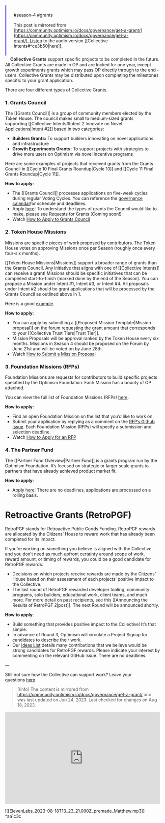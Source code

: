 <span class='notvisible' style="border: 1px solid var(--background-modifier-border); padding: 24px; display: flex; flex-flow: column; border-radius: 4px 8px 8px 4px; border-left: 4px solid #8b6cef; gap: 16px"><span>#season-4 #grants</span><span>This post is mirrored from [https://community.optimism.io/docs/governance/get-a-grant/](https://community.optimism.io/docs/governance/get-a-grant/). Listen to the audio version [[Collective Intents#^ce3b50|here]].</span></span>
ㅤ
**Collective Grants** support specific projects to be completed in the future. All Collective Grants are made in OP and are locked for one year, except growth experiments grants which may pass OP directly through to the end -users. Collective Grants may be distributed upon completing the milestones specific to your grant application.

There are four different types of Collective Grants.
### 1. Grants Council

The [[Grants Council]] is a group of community members elected by the Token House. The council makes small to medium-sized grants supporting [[Collective Intents#Intent 2 Innovate on Novel Applications|Intent #2]] based in two categories:

- **Builders Grants:** To support builders innovating on novel applications and infrastructure
- **Growth Experiments Grants:** To support projects with strategies to drive more users on Optimism via novel incentive programs

Here are some examples of projects that received grants from the Grants Council in [[Cycle 10 Final Grants Roundup|Cycle 10]] and [[Cycle 11 Final Grants Roundup|Cycle 11]].

**How to apply:**

- The [[Grants Council]] processes applications on five-week cycles during regular Voting Cycles. You can reference the [governance calendar](https://calendar.google.com/calendar/u/0/r?cid=Y19mbm10Z3VoNm5vbzZxZ2JuaTJncGVyaWQ0a0Bncm91cC5jYWxlbmRhci5nb29nbGUuY29t)for schedule and deadlines.
- Apply [here](https://app.charmverse.io/op-grants/page-701220845245208)! To understand the types of grants the Council would like to make, please see Requests for Grants (Coming soon!)
- Watch [How to Apply to Grants Council](https://www.loom.com/share/e128bd6cca844fa7ae47a91510d37bda)

### 2. Token House **Missions**

Missions are specific pieces of work proposed by contributors. The Token House votes on approving Missions once per Season (roughly once every four-six months).

[[Token House Missions|Missions]] support a broader range of grants than the Grants Council. Any initiative that aligns with one of [[Collective Intents]] can receive a grant! Missions should be specific initiatives that can be completed start-to-finish (marked done by the end of the Season). You can propose a Mission under Intent #1, Intent #3, or Intent #4. All proposals under Intent #2 should be grant applications that will be processed by the Grants Council as outlined above in 1.

Here is a good [example](https://gov.optimism.io/t/superchain-governance-deep-dive/5920).

**How to apply:**

- You can apply by submitting a [[Proposed Mission Template|Mission proposal]] on the forum requesting the grant amount that corresponds to your [[Collective Trust Tiers|Trust Tier]].
- Mission Proposals will be approval ranked by the Token House every six months. Missions in Season 4 should be proposed on the Forum by June 21st and will be voted on by June 28th.
- Watch [How to Submit a Mission Proposal](https://www.loom.com/share/b99a39d0a1ec4dd1a75884f0b6c46a0b)

### 3. Foundation **Missions (RFPs)**

Foundation Missions are requests for contributors to build specific projects specified by the Optimism Foundation. Each Mission has a bounty of OP attached.

You can view the full list of Foundation Missions (RFPs) [here](https://github.com/ethereum-optimism/ecosystem-contributions/issues?q=is%3Aissue+is%3Aopen+RFP).

**How to apply:**

- Find an open Foundation Mission on the list that you’d like to work on.
- Submit your application by replying as a comment on the [RFP’s Github Issue](https://github.com/ethereum-optimism/ecosystem-contributions/issues?q=is%3Aissue+is%3Aopen+RFP). Each Foundation Mission (RFPs) will specify a submission and selection deadline.
- Watch [How to Apply for an RFP](https://www.loom.com/share/c7f43e6ab8a44005969af46b7fd7a124)

### 4. The Partner Fund

The [[Partner Fund Overview|Partner Fund]] is a grants program run by the Optimism Foundation. It’s focused on strategic or larger scale grants to partners that have already achieved product market fit.

**How to apply:**

- Apply [here](https://airtable.com/shrvQNlFPHGcVNqDe?prefill_Referrer=OPGov)! There are no deadlines, applications are processed on a rolling basis.

# Retroactive Grants (RetroPGF)

RetroPGF stands for Retroactive Public Goods Funding. RetroPGF rewards are allocated by the Citizens’ House to reward work that has already been completed for its impact.

If you’re working on something you believe is aligned with the Collective and you don’t need as much upfront certainty around scope of work, reward amount, or timing of rewards, you could be a good candidate for RetroPGF rewards.

- Decisions on which projects receive rewards are made by the Citizens’ House based on their assessment of each projects’ positive impact to the Collective.
- The last round of RetroPGF rewarded developer tooling, community programs, solo builders, educational work, client teams, and much more. For more detail on past recipients, see this [[Announcing the Results of RetroPGF 2|post]]. The next Round will be announced shortly.

**How to apply**:

- Build something that provides positive impact to the Collective! It’s that simple.
- In advance of Round 3, Optimism will circulate a Project Signup for candidates to describe their work.
- Our [Ideas List](https://github.com/ethereum-optimism/ecosystem-contributions/issues) details many contributions that we believe would be strong candidates for RetroPGF rewards. Please indicate your interest by commenting on the relevant GitHub issue. There are no deadlines.

—

Still not sure how the Collective can support work? Leave your questions [here](https://gov.optimism.io/t/how-to-get-a-grant-feedback/6057)


> [!info] 
>  The content is mirrored from https://community.optimism.io/docs/governance/get-a-grant/ and was last updated on Jun 24, 2023. Last checked for changes on Aug 18, 2023.

<iframe width="100%" height="300" scrolling="no" frameborder="no" allow="autoplay" src="https://w.soundcloud.com/player/?url=https%3A//api.soundcloud.com/tracks/1593736796%3Fsecret_token%3Ds-c9tRX5BbgHV&color=%23ff5500&auto_play=false&hide_related=false&show_comments=true&show_user=true&show_reposts=false&show_teaser=true&visual=true"></iframe>

![[ElevenLabs_2023-08-18T13_23_21.000Z_premade_Matthew.mp3]] ^aa1c3c
